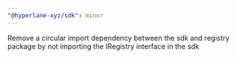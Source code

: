 ```yaml
---
"@hyperlane-xyz/sdk": minor
---
```


Remove a circular import dependency between the sdk and registry package by not importing the IRegistry interface in the sdk
